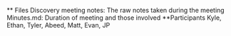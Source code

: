 ** Files
Discovery meeting notes: The raw notes taken during the meeting
Minutes.md: Duration of meeting and those involved
**Participants
Kyle, Ethan, Tyler, Abeed, Matt, Evan, JP